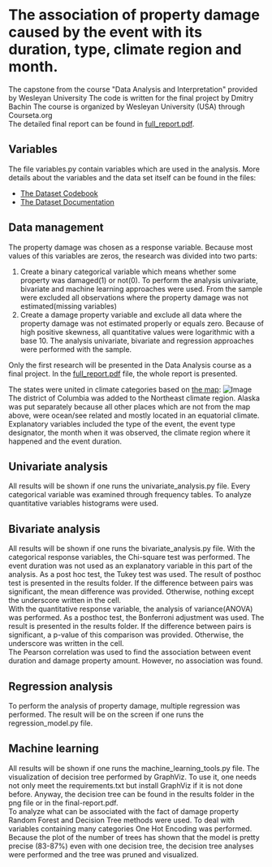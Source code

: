 # The association of property damage caused by the event with its duration, type, climate region and month.
The capstone from the course "Data Analysis and Interpretation" provided by Wesleyan University
The code is written for the final project by Dmitry Bachin
The course is organized by Wesleyan University (USA) through Courseta.org<br>
The detailed final report can be found in [full_report.pdf](https://github.com/DmitryBachin/Data-Analysis-Capstone/blob/master/full_report.pdf).

## Variables
The file variables.py contain variables which are used in the analysis. 
More details about the variables and the data set itself can be found in the files:
* [The Dataset Codebook](https://github.com/DmitryBachin/Data-Analysis-Capstone/blob/master/data_related/Storm%20Event%20Data%20Codebook.pdf)<br>
* [The Dataset Documentation](https://github.com/DmitryBachin/Data-Analysis-Capstone/blob/master/data_related/NWS%20Storm%20Event%20Data%20Documentation.pdf)

## Data management
The property damage was chosen as a response variable. Because most values of this variables are zeros, the research was divided into two parts:
1. Create a binary categorical variable which means whether some property was damaged(1) or not(0). To perform the analysis univariate, bivariate and machine learning approaches were used. From the sample were excluded all observations where the property damage was not estimated(missing variables)
2. Create a damage property variable and exclude all data where the property damage was not estimated properly or equals zero. Because of high positive skewness, all quantitative values were logarithmic with a base 10. The analysis univariate, bivariate and regression approaches were performed with the sample.  <br>

Only the first research will be presented in the Data Analysis course as a final project. In the [full_report.pdf](https://github.com/DmitryBachin/Data-Analysis-Capstone/blob/master/full_report.pdf) file, the whole report is presented. 

The states were united in climate categories based on [the map](https://www.ncdc.noaa.gov/monitoring-references/maps/us-climate-regions.php): 
![Image](https://www.ncdc.noaa.gov/monitoring-references/maps/images/us-climate-regions.gif "icon")<br>
The district of Columbia was added to the Northeast climate region. Alaska was put separately because all other places which are not from the map above, were ocean/see related and mostly located in an equatorial climate. 
Explanatory variables included the type of the event, the event type designator,  the month when it was observed,  the climate region where it happened and the event duration.


## Univariate analysis
All results will be shown if one runs the univariate_analysis.py file. 
Every categorical variable was examined through frequency tables. To analyze quantitative variables histograms were used.

## Bivariate analysis
All results will be shown if one runs the bivariate_analysis.py file.
With the categorical response variables, the Chi-square test was performed. The event duration was not used as an explanatory variable in this part of the analysis. As a post hoc test, the Tukey test was used. The result of posthoc test is presented in the results folder. If the difference between pairs was significant, the mean difference was provided. Otherwise, nothing except the underscore written in the cell. <br>
With the quantitative response variable, the analysis of variance(ANOVA) was performed. As a posthoc test, the Bonferroni adjustment was used. The result is presented in the results folder. If the difference between pairs is significant, a p-value of this comparison was provided. Otherwise, the underscore was written in the cell.<br>
The Pearson correlation was used to find the association between event duration and damage property amount. However, no association was found.


## Regression analysis
To perform the analysis of property damage, multiple regression was performed. The result will be on the screen if one runs the regression_model.py file.

## Machine learning
All results will be shown if one runs the machine_learning_tools.py file.
The visualization of decision tree performed by GraphViz. To use it, one needs not only meet the requirements.txt but install GraphViz if it is not done before. Anyway, the decision tree can be found in the results folder in the png file or in the final-report.pdf.<br>
To analyze what can be associated with the fact of damage property Random Forest and Decision Tree methods were used.
To deal with variables containing many categories One Hot Encoding was performed.
Because the plot of the number of trees has shown that the model is pretty precise (83-87%) even with one decision tree, the decision tree analyses were performed and the tree was pruned and visualized.


 
